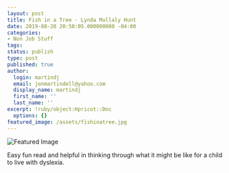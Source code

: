 ```yaml
---
layout: post
title: Fish in a Tree - Lynda Mullaly Hunt
date: 2019-08-20 20:50:05.000000000 -04:00
categories:
- Non Job Stuff
tags:
status: publish
type: post
published: true
author:
  login: martindj
  email: jonmartindell@yahoo.com
  display_name: martindj
  first_name: ''
  last_name: ''
excerpt: !ruby/object:Hpricot::Doc
  options: {}
featured_image: /assets/fishinatree.jpg
---
```

![Featured Image]({{page.featured_image}})

Easy fun read and helpful in thinking through what it might be like for a child to live with dyslexia.
